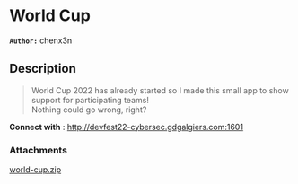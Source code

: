 # World Cup

**`Author:`** chenx3n

## Description

> World Cup 2022 has already started so I made this small app to show support for participating teams!  
> Nothing could go wrong, right?  

**Connect with** : http://devfest22-cybersec.gdgalgiers.com:1601

### Attachments

[world-cup.zip](./world-cup.zip)
